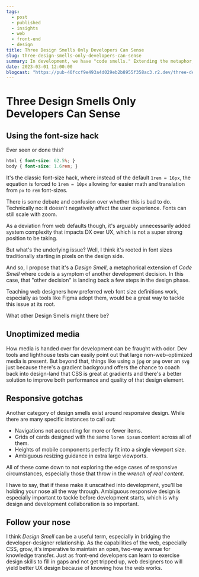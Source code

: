 ```yaml
---
tags:
  - post
  - published
  - insights
  - web
  - front-end
  - design
title: Three Design Smells Only Developers Can Sense
slug: three-design-smells-only-developers-can-sense
summary: In development, we have "code smells." Extending the metaphor, here are some design smells that devs can pick up on as well.
date: 2023-03-01 12:00:00
blogcast: "https://pub-40fccf9e493a4d029eb2b8955f358ac3.r2.dev/three-design-smells-only-developers-can-sense.mp3"
---
```


# Three Design Smells Only Developers Can Sense

## Using the font-size hack

Ever seen or done this?

```css
html { font-size: 62.5%; }
body { font-size: 1.6rem; }
```

It's the classic font-size hack, where instead of the default `1rem = 16px`, the equation is forced to `1rem = 10px` allowing for easier math and translation from `px` to `rem` font-sizes.

There is some debate and confusion over whether this is bad to do. Technically no: it doesn't negatively affect the user experience. Fonts can still scale with zoom.

As a deviation from web defaults though, it's arguably unnecessarily added system complexity that impacts DX over UX, which is not a super strong position to be taking.

But what's the underlying issue? Well, I think it's rooted in font sizes traditionally starting in pixels on the design side.

And so, I propose that it's a *Design Smell*, a metaphorical extension of *Code Smell* where code is a symptom of another development decision. In this case, that "other decision" is landing back a few steps in the design phase.

Teaching web designers how preferred web font size definitions work, especially as tools like Figma adopt them, would be a great way to tackle this issue at its root.

What other Design Smells might there be?

## Unoptimized media

How media is handed over for development can be fraught with odor. Dev tools and lighthouse tests can easily point out that large non-web-optimized media is present. But beyond that, things like using a `jpg` or `png` over an `svg` just because there's a gradient background offers the chance to coach back into design-land that CSS is great at gradients and there's a better solution to improve both performance and quality of that design element.


## Responsive gotchas

Another category of design smells exist around responsive design. While there are many specific instances to call out:

- Navigations not accounting for more or fewer items.
- Grids of cards designed with the same `lorem ipsum` content across all of them.
- Heights of mobile components perfectly fit into a single viewport size.
- Ambiguous resizing guidance in extra large viewports.

All of these come down to not exploring the edge cases of responsive circumstances, especially those that throw in the *wrench of real content*.

I have to say, that if these make it unscathed into development, you'll be holding your nose all the way through. Ambiguous responsive design is especially important to tackle before development starts, which is why design and development collaboration is so important.

## Follow your nose

I think *Design Smell* can be a useful term, especially in bridging the developer-designer relationship. As the capabilities of the web, especially CSS, grow, it's imperative to maintain an open, two-way avenue for knowledge transfer. Just as front-end developers can learn to exercise design skills to fill in gaps and not get tripped up, web designers too will yield better UX design because of knowing how the web works.

